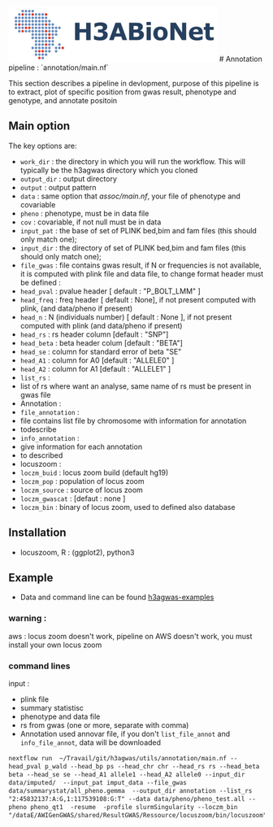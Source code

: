 <img src="../../auxfiles/H3ABioNetlogo2.jpg"/>
#  Annotation pipeline : `annotation/main.nf`

This section describes a pipeline in devlopment, purpose of this pipeline is to extract, plot of specific position from gwas result, phenotype and genotype, and annotate positoin

## Main option
The key options are:
* `work_dir` : the directory in which you will run the workflow. This will typically be the h3agwas directory which you cloned
* `output_dir` : output directory
* `output` : output pattern
* `data` : same option that _assoc/main.nf_, your file of phenotype and covariable
 *  `pheno` : phenotype, must be in data file
 * `cov` : covariable, if not null must be in data
* `input_pat` : the base of set of PLINK bed,bim and fam files (this should only match one);
* `input_dir` : the directory of set of PLINK bed,bim and fam files (this should only match one);
* `file_gwas` : file contains gwas result, if N or frequencies is not available, it is computed with plink file and data file, to change format header must be defined :
 * `head_pval` : pvalue header [ default : "P_BOLT_LMM" ]
 * `head_freq` : freq header [ default : None], if not present computed with plink, (and data/pheno if present)
 * `head_n` : N (individuals number) [ default : None ], if not present computed with plink (and data/pheno if present)
 * `head_rs` : rs header column [default : "SNP"]
 * `head_beta` : beta header colum [default : "BETA"]
 * `head_se` : column for standard error of beta "SE"
 * `head_A1` : column for A0 [default : "ALLELE0" ]
 * `head_A2` : column for A1 [default : "ALLELE1" ]
* `list_rs` :
 * list of rs where want an analyse, same name of rs must be present in gwas file
* Annotation :
 * `file_annotation` :
  *  file contains list file by chromosome with information for annotation
  * todescribe
 * `info_annotation` :
  * give information for each annotation 
  * to described
* locuszoom :
 * `loczm_buid` : locus zoom build (default hg19)
 * `loczm_pop`  : population of locus zoom
 * `loczm_source` : source of locus zoom
 * `loczm_gwascat` :  [defaut : none ]
 * `loczm_bin` : binary of locus zoom, used to defined also database 
## Installation 
 * locuszoom, R : (ggplot2), python3

## Example 
* Data and command line can be found [h3agwas-examples](https://github.com/h3abionet/h3agwas-examples)

### warning : 
 aws : locus zoom doesn't work, pipeline on AWS doesn't work, you must install your own locus zoom

### command lines
input :
 * plink file
 * summary statistisc
 * phenotype and data file
 * rs from gwas (one or more, separate with comma)
 * Annotation used annovar file, if you don't `list_file_annot` and `info_file_annot`, data will be downloaded

```
nextflow run  ~/Travail/git/h3agwas/utils/annotation/main.nf --head_pval p_wald --head_bp ps --head_chr chr --head_rs rs --head_beta beta --head_se se --head_A1 allele1 --head_A2 allele0 --input_dir data/imputed/  --input_pat imput_data --file_gwas data/summarystat/all_pheno.gemma  --output_dir annotation --list_rs "2:45832137:A:G,1:117539108:G:T" --data data/pheno/pheno_test.all --pheno pheno_qt1  -resume  -profile slurmSingularity --loczm_bin  "/dataE/AWIGenGWAS/shared/ResultGWAS/Ressource/locuszoom/bin/locuszoom"
```



